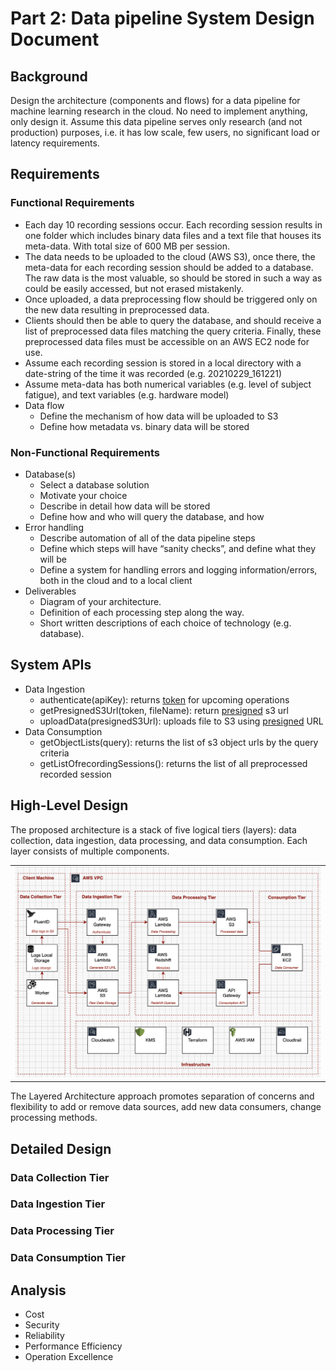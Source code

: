 # Part 2: Data pipeline System Design Document

## Background
Design the architecture (components and flows) for a data pipeline for machine learning research in the cloud. No need to implement anything, only design it. Assume this data pipeline serves only research (and not production) purposes, i.e. it has low scale, few users, no significant load or latency requirements.

## Requirements

### Functional Requirements
- Each day 10 recording sessions occur. Each recording session results in one folder which includes binary data files and a text file that houses its meta-data. With total size of 600 MB per session.
- The data needs to be uploaded to the cloud (AWS S3), once there, the meta-data for each recording session should
be added to a database. The raw data is the most valuable, so should be stored in such a way as could be easily
accessed, but not erased mistakenly.
- Once uploaded, a data preprocessing flow should be triggered only on the new data resulting in preprocessed data.
- Clients should then be able to query the database, and should receive a list of preprocessed data files matching the query criteria. Finally, these preprocessed data files must be accessible on an AWS EC2 node for use.
- Assume each recording session is stored in a local directory with a date-string of the time it was recorded (e.g.
20210229_161221)
- Assume meta-data has both numerical variables (e.g. level of subject fatigue), and text variables (e.g. hardware
model)
- Data flow
    - Define the mechanism of how data will be uploaded to S3
    - Define how metadata vs. binary data will be stored

### Non-Functional Requirements
- Database(s)
    - Select a database solution
    - Motivate your choice
    - Describe in detail how data will be stored
    - Define how and who will query the database, and how
- Error handling
    - Describe automation of all of the data pipeline steps
    - Define which steps will have “sanity checks”, and define what they will be
    - Define a system for handling errors and logging information/errors, both in the cloud and to a local client
- Deliverables
    - Diagram of your architecture.
    - Definition of each processing step along the way.
    - Short written descriptions of each choice of technology (e.g. database).

## System APIs
- Data Ingestion
  - authenticate(apiKey): returns [token](https://docs.aws.amazon.com/apigateway/latest/developerguide/apigateway-control-access-to-api.html) for upcoming operations  
  - getPresignedS3Url(token, fileName): return [presigned](https://docs.aws.amazon.com/AmazonS3/latest/userguide/using-presigned-url.html) s3 url 
  - uploadData(presignedS3Url): uploads file to S3 using [presigned](https://docs.aws.amazon.com/AmazonS3/latest/userguide/PresignedUrlUploadObject.html) URL
- Data Consumption
  - getObjectLists(query): returns the list of s3 object urls by the query criteria
  - getListOfrecordingSessions(): returns the list of all preprocessed recorded session

## High-Level Design
The proposed architecture is a stack of five logical tiers (layers): data collection, data ingestion, data processing, and data consumption. Each layer consists of multiple components.   

<table width="256px">
  <tr>
    <td><img src="./images/architecture.png" /></td>
  </tr>
</table>

The Layered Architecture approach promotes separation of concerns and flexibility to add or remove data sources, add new data consumers, change processing methods.


## Detailed Design 

### Data Collection Tier

### Data Ingestion Tier

### Data Processing Tier

### Data Consumption Tier


## Analysis
- Cost
- Security
- Reliability
- Performance Efficiency
- Operation Excellence